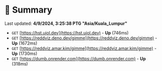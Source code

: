 # 📖 Summary
Last updated: **4/9/2024, 3:25:38 PTG "Asia/Kuala_Lumpur"**

- `GET` [https://hst.ujol.dev](https://hst.ujol.dev) - **Up** (746ms)
- `GET` [https://reddviz.deno.dev/gimme](https://reddviz.deno.dev/gimme) - **Up** (1672ms)
- `GET` [https://reddviz.amar.kim/gimme](https://reddviz.amar.kim/gimme) - **Up** (1730ms)
- `GET` [https://dumb.onrender.com](https://dumb.onrender.com) - **Up** (318ms)
